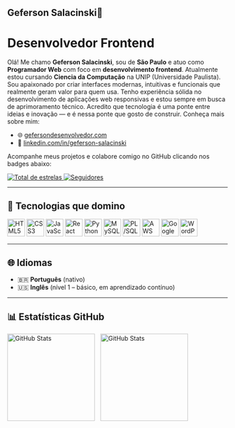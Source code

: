 ## Geferson Salacinski👋


# Desenvolvedor Frontend

Olá! Me chamo **Geferson Salacinski**, sou de **São Paulo** e atuo como **Programador Web** com foco em **desenvolvimento frontend**. Atualmente estou cursando **Ciencia da Computação** na UNIP (Universidade Paulista). Sou apaixonado por criar interfaces modernas, intuitivas e funcionais que realmente geram valor para quem usa. Tenho experiência sólida no desenvolvimento de aplicações web responsivas e estou sempre em busca de aprimoramento técnico. Acredito que tecnologia é uma ponte entre ideias e inovação — e é nessa ponte que gosto de construir. Conheça mais sobre mim:

- 🌐 [gefersondesenvolvedor.com](https://gefersondesenvolvedor.com/)
- 💼 [linkedin.com/in/geferson-salacinski](https://www.linkedin.com/in/geferson-salacinski/?originalSubdomain=br)

Acompanhe meus projetos e colabore comigo no GitHub clicando nos badges abaixo:

<p align="left">
  <a href="https://github.com/GefersonSalacinski?tab=repositories&sort=stargazers">
    <img 
      alt="Total de estrelas" 
      title="Total de estrelas no GitHub" 
      src="https://custom-icon-badges.demolab.com/github/stars/GefersonSalacinski?color=55960c&style=for-the-badge&labelColor=488207&logo=star&label=Estrelas"
    />
  </a>
  <a href="https://github.com/GefersonSalacinski?tab=followers">
    <img 
      alt="Seguidores" 
      title="Me siga no GitHub" 
      src="https://custom-icon-badges.demolab.com/github/followers/GefersonSalacinski?color=236ad3&labelColor=1155ba&style=for-the-badge&logo=github&label=Seguidores&logoColor=white"
    />
  </a>
</p>

---

## 🚀 Tecnologias que domino

<p align="left">
  <img title="HTML5" alt="HTML5" width="40px" src="https://cdn.jsdelivr.net/gh/devicons/devicon@latest/icons/html5/html5-original.svg"/>
  <img title="CSS3" alt="CSS3" width="40px" src="https://cdn.jsdelivr.net/gh/devicons/devicon@latest/icons/css3/css3-original.svg"/>
  <img title="JavaScript" alt="JavaScript" width="40px" src="https://cdn.jsdelivr.net/gh/devicons/devicon@latest/icons/javascript/javascript-original.svg"/>
  <img title="React" alt="React" width="40px" src="https://cdn.jsdelivr.net/gh/devicons/devicon@latest/icons/react/react-original.svg"/>
  <img title="Python" alt="Python" width="40px" src="https://cdn.jsdelivr.net/gh/devicons/devicon@latest/icons/python/python-original.svg"/>
  <img title="MySQL" alt="MySQL" width="40px" src="https://cdn.jsdelivr.net/gh/devicons/devicon@latest/icons/mysql/mysql-original.svg"/>
  <img title="PL/SQL" alt="PL/SQL" width="40px" src="https://cdn.jsdelivr.net/gh/devicons/devicon@latest/icons/oracle/oracle-original.svg"/>
  <img title="AWS" alt="AWS" width="40px" src="https://cdn.jsdelivr.net/gh/devicons/devicon@latest/icons/amazonwebservices/amazonwebservices-original.svg"/>
  <img title="Google Drive API" alt="Google Drive" width="40px" src="https://cdn.jsdelivr.net/gh/devicons/devicon/icons/googlecloud/googlecloud-original.svg"/>
  <img title="WordPress" alt="WordPress" width="40px" src="https://cdn.jsdelivr.net/gh/devicons/devicon/icons/wordpress/wordpress-original.svg"/>
</p>

---

## 🌐 Idiomas

- 🇧🇷 **Português** (nativo)  
- 🇺🇸 **Inglês** (nível 1 – básico, em aprendizado contínuo)

---

## 📊 Estatísticas GitHub

<p>
  <img 
    align="left" 
    alt="GitHub Stats" 
    height="200" 
    style="padding-right: 10px;" 
    src="https://github-readme-stats.vercel.app/api?username=GefersonSalacinski&show_icons=true&theme=tokyonight&include_all_commits=true&locale=pt-br" 
  />

<img 
      align="left" 
      alt="GitHub Stats" 
      height="200" 
      src="https://github-readme-stats.vercel.app/api/top-langs/?username=GefersonSalacinski&theme=tokyonight&layout=compact&custom_title=Tecnologias&langs_count=9" 
  />

</p>
